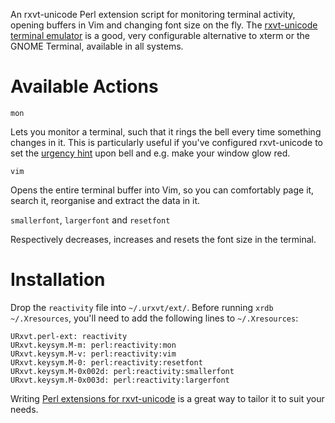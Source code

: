 An rxvt-unicode Perl extension script for monitoring terminal activity,
opening buffers in Vim and changing font size on the fly.  The [rxvt-unicode
terminal emulator](http://software.schmorp.de/pkg/rxvt-unicode.html)
is a good, very configurable alternative to xterm or the GNOME Terminal,
available in all systems.

# Available Actions

`mon`

Lets you monitor a terminal, such that it rings the bell every time something
changes in it. This is particularly useful if you've configured rxvt-unicode
to set the [urgency hint](http://cern.ch/jbl/doc/multitasking#urgency-hints)
upon bell and e.g. make your window glow red.

`vim`

Opens the entire terminal buffer into Vim, so you can comfortably
page it, search it, reorganise and extract the data in it.

`smallerfont`, `largerfont` and `resetfont`

Respectively decreases, increases and resets the font size in the terminal.

# Installation

Drop the `reactivity` file into `~/.urxvt/ext/`. Before running `xrdb
~/.Xresources`, you'll need to add the following lines to `~/.Xresources`:

```
URxvt.perl-ext: reactivity
URxvt.keysym.M-m: perl:reactivity:mon
URxvt.keysym.M-v: perl:reactivity:vim
URxvt.keysym.M-0: perl:reactivity:resetfont
URxvt.keysym.M-0x002d: perl:reactivity:smallerfont
URxvt.keysym.M-0x003d: perl:reactivity:largerfont
```

Writing [Perl extensions for rxvt-unicode](http://cern.ch/jbl/doc/urxvt)
is a great way to tailor it to suit your needs.
